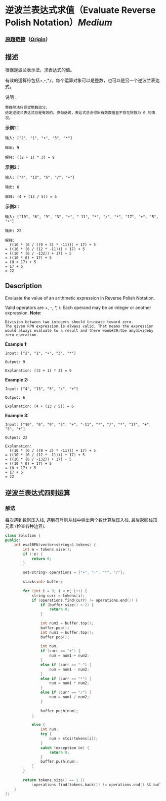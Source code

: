 # 逆波兰表达式求值（Evaluate Reverse Polish Notation）*Medium*
### [原题链接](https://leetcode-cn.com/problems/evaluate-reverse-polish-notation)（[Origin](https://leetcode.com/problems/evaluate-reverse-polish-notation)）
## 描述
根据逆波兰表示法，求表达式的值。

有效的运算符包括+,-,*,/。每个运算对象可以是整数，也可以是另一个逆波兰表达式。


说明：


	整数除法只保留整数部分。
	给定逆波兰表达式总是有效的。换句话说，表达式总会得出有效数值且不存在除数为 0 的情况。


**示例1：**
```
输入: ["2", "1", "+", "3", "*"]

输出: 9

解释: ((2 + 1) * 3) = 9
```

**示例2：**
```
输入: ["4", "13", "5", "/", "+"]

输出: 6

解释: (4 + (13 / 5)) = 6
```

**示例3：**
```
输入: ["10", "6", "9", "3", "+", "-11", "*", "/", "*", "17", "+", "5", "+"]

输出: 22

解释: 
  ((10 * (6 / ((9 + 3) * -11))) + 17) + 5
= ((10 * (6 / (12 * -11))) + 17) + 5
= ((10 * (6 / -132)) + 17) + 5
= ((10 * 0) + 17) + 5
= (0 + 17) + 5
= 17 + 5
= 22
```

## Description
Evaluate the value of an arithmetic expression in Reverse Polish Notation.

Valid operators are +, -, *, /. Each operand may be an integer or another expression.
**Note:**



	Division between two integers should truncate toward zero.
	The given RPN expression is always valid. That means the expression would always evaluate to a result and there won&#39;tbe anydivideby zero operation.

**Example 1:**
```
Input: ["2", "1", "+", "3", "*"]

Output: 9

Explanation: ((2 + 1) * 3) = 9
```


**Example 2:**
```
Input: ["4", "13", "5", "/", "+"]

Output: 6

Explanation: (4 + (13 / 5)) = 6
```


**Example 3:**
```
Input: ["10", "6", "9", "3", "+", "-11", "*", "/", "*", "17", "+", "5", "+"]

Output: 22

Explanation: 
  ((10 * (6 / ((9 + 3) * -11))) + 17) + 5
= ((10 * (6 / (12 * -11))) + 17) + 5
= ((10 * (6 / -132)) + 17) + 5
= ((10 * 0) + 17) + 5
= (0 + 17) + 5
= 17 + 5
= 22
```



## 逆波兰表达式四则运算

### 解法
每次遇到数则压入栈, 遇到符号则从栈中弹出两个数计算后压入栈, 最后返回栈顶元素 (检查各种边界).

```c++
class Solution {
public:
    int evalRPN(vector<string>& tokens) {
        int n = tokens.size();
        if (!n) {
            return 0;
        }
        
        set<string> operations = {"+", "-", "*", "/"};
        
        stack<int> buffer;
        
        for (int i = 0; i < n; i++) {
            string curr = tokens[i];
            if (operations.find(curr) != operations.end()) {
                if (buffer.size() < 2) {
                    return 0;
                }
                
                int num2 = buffer.top();
                buffer.pop();
                int num1 = buffer.top();
                buffer.pop();
                
                int num;
                if (curr == "+") {
                    num = num1 + num2;
                }
                else if (curr == "-") {
                    num = num1 - num2;
                }
                else if (curr == "*") {
                    num = num1 * num2;
                }
                else if (curr == "/") {
                    num = num1 / num2;
                }
                
                buffer.push(num);
            }
            
            else {
                int num;
                try {
                    num = stoi(tokens[i]);
                }
                catch (exception &e) {
                    return 0;
                }
                buffer.push(num);
            }
        }
        
        return tokens.size() == 1 || 
            (operations.find(tokens.back()) != operations.end() && buffer.size() == 1) ? buffer.top() : 0;
    }
};
```
